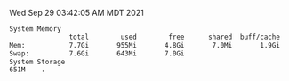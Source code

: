Wed Sep 29 03:42:05 AM MDT 2021
```bash
System Memory
               total        used        free      shared  buff/cache   available
Mem:           7.7Gi       955Mi       4.8Gi       7.0Mi       1.9Gi       6.4Gi
Swap:          7.6Gi       643Mi       7.0Gi
System Storage
651M	.
```
